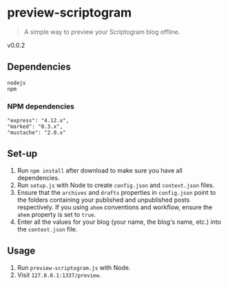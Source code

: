# preview-scriptogram

> A simple way to preview your Scriptogram blog offline.

v0.0.2

## Dependencies

	nodejs
	npm

### NPM dependencies

    "express": "4.12.x",
    "marked": "0.3.x",
    "mustache": "2.0.x"

## Set-up

 1. Run `npm install` after download to make sure you have all dependencies.
 2. Run `setup.js` with Node to create `config.json` and `context.json` files.
 3. Ensure that the `archives` and `drafts` properties in `config.json` point to the folders containing your published and unpublished posts respectively. If you using `ahem` conventions and workflow, ensure the `ahem` property is set to `true`.
 4. Enter all the values for your blog (your name, the blog's name, etc.) into the `context.json` file.

## Usage

 1. Run `preview-scriptogram.js` with Node.
 2. Visit `127.0.0.1:1337/preview`.
